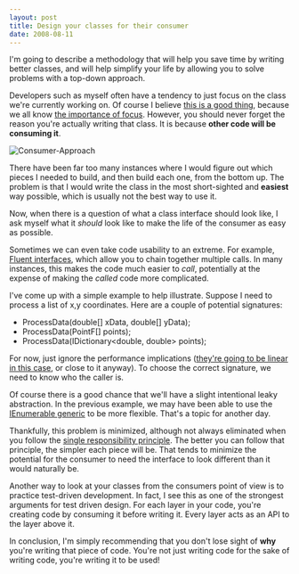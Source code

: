 ```yaml
---
layout: post
title: Design your classes for their consumer
date: 2008-08-11
---
```


I'm going to describe a methodology that will help you save time by writing better classes, and will help simplify your life by allowing you to solve problems with a top-down approach.

Developers such as myself often have a tendency to just focus on the class we're currently working on. Of course I believe [this is a good thing](http://www.ytechie.com/2008/07/programming-for-someone-with-blinders/), because we all know [the importance of focus](http://www.ytechie.com/2008/05/focus-is-the-key-to-success/). However, you should never forget the reason you're actually writing that class. It is because **other code will be consuming it**.

![Consumer-Approach](consumer-approach-thumb.gif)

There have been far too many instances where I would figure out which pieces I needed to build, and then build each one, from the bottom up. The problem is that I would write the class in the most short-sighted and **easiest** way possible, which is usually not the best way to use it.

Now, when there is a question of what a class interface should look like, I ask myself what it _should_ look like to make the life of the consumer as easy as possible.

Sometimes we can even take code usability to an extreme. For example, [Fluent interfaces](http://en.wikipedia.org/wiki/Fluent_interface), which allow you to chain together multiple calls. In many instances, this makes the code much easier to _call_, potentially at the expense of making the _called_ code more complicated.

I've come up with a simple example to help illustrate. Suppose I need to process a list of x,y coordinates. Here are a couple of potential signatures:

* ProcessData(double[] xData, double[] yData);
* ProcessData(PointF[] points);
* ProcessData(IDictionary<double, double> points); 

For now, just ignore the performance implications ([they're going to be linear in this case](http://en.wikipedia.org/wiki/Big_O_notation#Orders_of_common_functions), or close to it anyway). To choose the correct signature, we need to know who the caller is.

Of course there is a good chance that we'll have a slight intentional leaky abstraction. In the previous example, we may have been able to use the [IEnumerable generic](http://msdn.microsoft.com/en-us/library/9eekhta0.aspx) to be more flexible. That's a topic for another day.

Thankfully, this problem is minimized, although not always eliminated when you follow the [single responsibility principle](http://en.wikipedia.org/wiki/Single_responsibility_principle). The better you can follow that principle, the simpler each piece will be. That tends to minimize the potential for the consumer to need the interface to look different than it would naturally be.

Another way to look at your classes from the consumers point of view is to practice test-driven development. In fact, I see this as one of the strongest arguments for test driven design. For each layer in your code, you're creating code by consuming it before writing it. Every layer acts as an API to the layer above it.

In conclusion, I'm simply recommending that you don't lose sight of **why** you're writing that piece of code. You're not just writing code for the sake of writing code, you're writing it to be used!